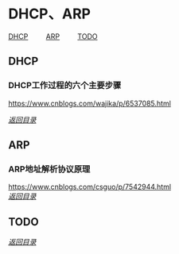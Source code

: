 # DHCP、ARP  
[DHCP](#DHCP)  &emsp;&emsp;  [ARP](#ARP)  &emsp;&emsp;  [TODO](#TODO)    


## DHCP  
### DHCP工作过程的六个主要步骤  
https://www.cnblogs.com/wajika/p/6537085.html  

[*返回目录*](#DHCPARP)  &emsp;&emsp;&emsp;&emsp;  



## ARP  
### ARP地址解析协议原理  
https://www.cnblogs.com/csguo/p/7542944.html  
[*返回目录*](#DHCPARP)  &emsp;&emsp;&emsp;&emsp;  




## TODO  

[*返回目录*](#DHCPARP)  &emsp;&emsp;&emsp;&emsp;  








